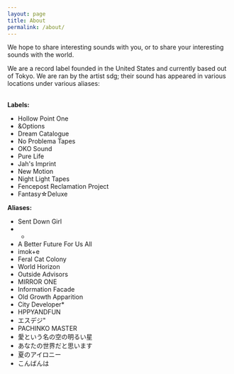 ```yaml
---
layout: page
title: About
permalink: /about/
---
```


We hope to share interesting sounds with you, or to share your interesting sounds with the world.

We are a record label founded in the United States and currently based out of Tokyo. We are ran by the artist sdg; their sound has appeared in various locations under various aliases: <br/><br/>

**Labels:**

* Hollow Point One
* &Options
* Dream Catalogue
* No Problema Tapes
* OKO Sound
* Pure Life
* Jah's Imprint
* New Motion
* Night Light Tapes
* Fencepost Reclamation Project
* Fantasy☆Deluxe

**Aliases:**

* Sent Down Girl
* +
* A Better Future For Us All
* imok+e
* Feral Cat Colony
* World Horizon
* Outside Advisors
* MIRROR ONE
* Information Facade
* Old Growth Apparition
* City Developer*
* HPPYANDFUN
* エスデジ"
* PACHINKO MASTER
* 愛という名の空の明るい星
* あなたの世界だと思います
* 夏のアイロニー
* こんばんは
